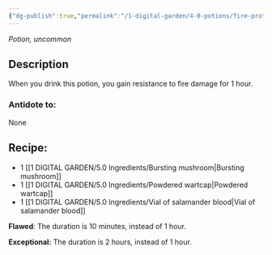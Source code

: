 ```yaml
---
{"dg-publish":true,"permalink":"/1-digital-garden/4-0-potions/fire-protection-potion/","tags":["potion","yr4","uncommon"]}
---
```


*Potion, uncommon* 

## Description

When you drink this potion, you gain resistance to fire damage for 1 hour.

### Antidote to: 
None

## Recipe:

* 1 [[1 DIGITAL GARDEN/5.0 Ingredients/Bursting mushroom\|Bursting mushroom]]
* 1 [[1 DIGITAL GARDEN/5.0 Ingredients/Powdered wartcap\|Powdered wartcap]]
* 1 [[1 DIGITAL GARDEN/5.0 Ingredients/Vial of salamander blood\|Vial of salamander blood]]

**Flawed**:
The duration is 10 minutes, instead of 1 hour.

**Exceptional:** 
The duration is 2 hours, instead of 1 hour.